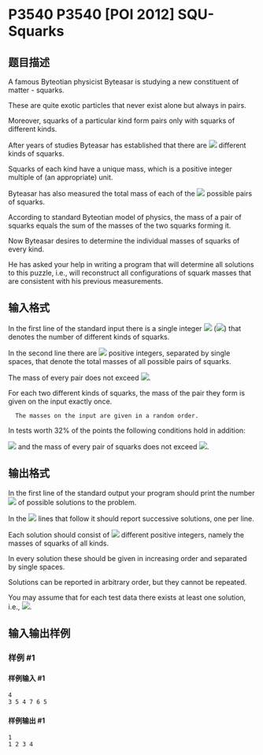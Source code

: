 # P3540 P3540 [POI 2012] SQU-Squarks

## 题目描述

A famous Byteotian physicist Byteasar is studying a new constituent of matter - squarks.

These are quite exotic particles that never exist alone but always in pairs.

Moreover, squarks of a particular kind form pairs only with squarks of different kinds.

After years of studies Byteasar has established that there are ![](http://main.edu.pl/images/OI19/squ-en-tex.1.png) different kinds of squarks.

Squarks of each kind have a unique mass, which is a positive integer multiple of (an appropriate) unit.

Byteasar has also measured the total mass of each of the ![](http://main.edu.pl/images/OI19/squ-en-tex.2.png) possible pairs of squarks.

According to standard Byteotian model of physics, the mass of a pair of squarks equals the sum of the masses    of the two squarks forming it.

Now Byteasar desires to determine the individual masses of squarks of every kind.

He has asked your help in writing a program that will determine all solutions to this puzzle,    i.e., will reconstruct all configurations of squark masses that are consistent with his previous measurements.

## 输入格式

In the first line of the standard input there is a single integer ![](http://main.edu.pl/images/OI19/squ-en-tex.3.png) (![](http://main.edu.pl/images/OI19/squ-en-tex.4.png))      that denotes the number of different kinds of squarks.

In the second line there are ![](http://main.edu.pl/images/OI19/squ-en-tex.5.png) positive integers, separated by single spaces,      that denote the total masses of all possible pairs of squarks.

The mass of every pair does not exceed ![](http://main.edu.pl/images/OI19/squ-en-tex.6.png).

For each two different kinds of squarks, the mass of the pair they form is given on the input exactly once.

      The masses on the input are given in a random order.

In tests worth 32% of the points the following conditions hold in addition:

![](http://main.edu.pl/images/OI19/squ-en-tex.7.png) and the mass of every pair of squarks does not exceed ![](http://main.edu.pl/images/OI19/squ-en-tex.8.png).


## 输出格式

In the first line of the standard output your program should print the number ![](http://main.edu.pl/images/OI19/squ-en-tex.9.png) of possible solutions to the problem.

In the ![](http://main.edu.pl/images/OI19/squ-en-tex.10.png) lines that follow it should report successive solutions, one per line.

Each solution should consist of ![](http://main.edu.pl/images/OI19/squ-en-tex.11.png) different positive integers, namely the masses of squarks of all kinds.

In every solution these should be given in increasing order and separated by single spaces.

Solutions can be reported in arbitrary order, but they cannot be repeated.

You may assume that for each test data there exists at least one solution, i.e., ![](http://main.edu.pl/images/OI19/squ-en-tex.12.png).


## 输入输出样例

### 样例 #1

#### 样例输入 #1

```
4
3 5 4 7 6 5
```

#### 样例输出 #1

```
1
1 2 3 4
```
